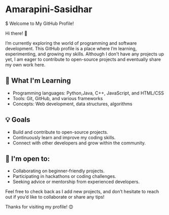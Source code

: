 # Amarapini-Sasidhar
$ Welcome to My GitHub Profile!

Hi there! 👋

I’m currently exploring the world of programming and software development. This GitHub profile is a place where I’m learning, experimenting, and growing my skills. Although I don't have any projects up yet, I am eager to contribute to open-source projects and eventually share my own work here.

## 🚀 What I'm Learning
- Programming languages: Python,Java, C++, JavaScript, and HTML/CSS
- Tools: Git, GitHub, and various frameworks
- Concepts: Web development, data structures, algorithms

## 💡 Goals
- Build and contribute to open-source projects.
- Continuously learn and improve my coding skills.
- Connect with other developers and grow within the community.

## 🌱 I'm open to:
- Collaborating on beginner-friendly projects.
- Participating in hackathons or coding challenges.
- Seeking advice or mentorship from experienced developers.

Feel free to check back as I add new projects, and don’t hesitate to reach out if you’d like to collaborate or share any tips!

Thanks for visiting my profile! 😊

